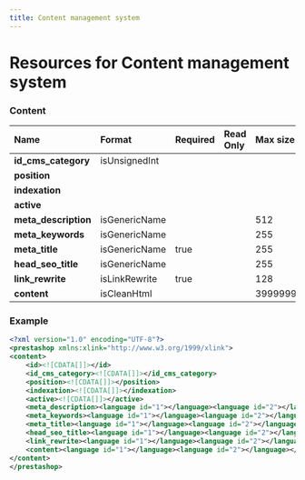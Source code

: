 ```yaml
---
title: Content management system
---
```


# Resources for Content management system

### Content

|         Name         |    Format     | Required | Read Only |   Max size    | Not filterable | Description |
| :------------------- | :------------ | :------- | :-------- | :------------ | :------------- | :---------- |
| **id_cms_category**  | isUnsignedInt |          |           |               |                |             |
| **position**         |               |          |           |               |                |             |
| **indexation**       |               |          |           |               |                |             |
| **active**           |               |          |           |               |                |             |
| **meta_description** | isGenericName |          |           | 512           |                |             |
| **meta_keywords**    | isGenericName |          |           | 255           |                |             |
| **meta_title**       | isGenericName | true     |           | 255           |                |             |
| **head_seo_title**   | isGenericName |          |           | 255           |                |             |
| **link_rewrite**     | isLinkRewrite | true     |           | 128           |                |             |
| **content**          | isCleanHtml   |          |           | 3999999999999 |                |             |


### Example

```xml
<?xml version="1.0" encoding="UTF-8"?>
<prestashop xmlns:xlink="http://www.w3.org/1999/xlink">
<content>
	<id><![CDATA[]]></id>
	<id_cms_category><![CDATA[]]></id_cms_category>
	<position><![CDATA[]]></position>
	<indexation><![CDATA[]]></indexation>
	<active><![CDATA[]]></active>
	<meta_description><language id="1"></language><language id="2"></language></meta_description>
	<meta_keywords><language id="1"></language><language id="2"></language></meta_keywords>
	<meta_title><language id="1"></language><language id="2"></language></meta_title>
	<head_seo_title><language id="1"></language><language id="2"></language></head_seo_title>
	<link_rewrite><language id="1"></language><language id="2"></language></link_rewrite>
	<content><language id="1"></language><language id="2"></language></content>
</content>
</prestashop>
```

